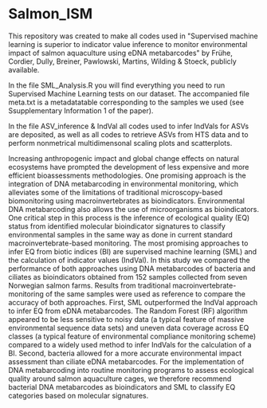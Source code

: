 # Salmon_ISM


This repository was created to make all codes used in "Supervised machine learning is superior to indicator value inference to monitor environmental impact of salmon aquaculture using eDNA metabarcodes" by Frühe, Cordier, Dully, Breiner, Pawlowski, Martins, Wilding & Stoeck, publicly available. 

In the file SML_Analysis.R you will find everything you need to run Supervised Machine Learning tests on our dataset. 
The accompanied file meta.txt is a metadatatable corresponding to the samples we used (see Ssupplementary Information 1 of the paper). 

In the file ASV_inference & IndVal all codes used to infer IndVals for ASVs are deposited, as well as all codes to retrieve ASVs from HTS data and to perform nonmetrical multidimensonal scaling plots and scatterplots.


Increasing anthropogenic impact and global change effects on natural ecosystems have prompted the development of less expensive and more efficient bioassessments methodologies. One promising approach is the integration of DNA metabarcoding in environmental monitoring, which alleviates some of the limitations of traditional microscopy-based biomonitoring using macroinvertebrates as bioindicators. Environmental DNA metabarcoding also allows the use of microorganisms as bioindicators. One critical step in this process is the inference of ecological quality (EQ) status from identified molecular bioindicator signatures to classify environmental samples in the same way as done in current standard macroinvertebrate-based monitoring. The most promising approaches to infer EQ from biotic indices (BI) are supervised machine learning (SML) and the calculation of indicator values (IndVal). In this study we compared the performance of both approaches using DNA metabarcodes of bacteria and ciliates as bioindicators obtained from 152 samples collected from seven Norwegian salmon farms. Results from traditional macroinvertebrate-monitoring of the same samples were used as reference to compare the accuracy of both approaches. First, SML outperformed the IndVal approach to infer EQ from eDNA metabarcodes. The Random Forest (RF) algorithm appeared to be less sensitive to noisy data (a typical feature of massive environmental sequence data sets) and uneven data coverage across EQ classes (a typical feature of environmental compliance monitoring scheme) compared to a widely used method to infer IndVals for the calculation of a BI. Second, bacteria allowed for a more accurate environmental impact assessment than ciliate eDNA metabarcodes. For the implementation of DNA metabarcoding into routine monitoring programs to assess ecological quality around salmon aquaculture cages, we therefore recommend bacterial DNA metabarcodes as bioindicators and SML to classify EQ categories based on molecular signatures.
